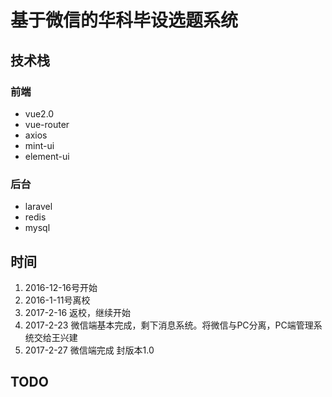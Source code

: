 # 基于微信的华科毕设选题系统

## 技术栈
### 前端
- vue2.0
- vue-router
- axios
- mint-ui
- element-ui

### 后台
- laravel
- redis
- mysql

## 时间
1. 2016-12-16号开始
2. 2016-1-11号离校
3. 2017-2-16 返校，继续开始
4. 2017-2-23 微信端基本完成，剩下消息系统。将微信与PC分离，PC端管理系统交给王兴建
5. 2017-2-27 微信端完成 封版本1.0

## TODO
